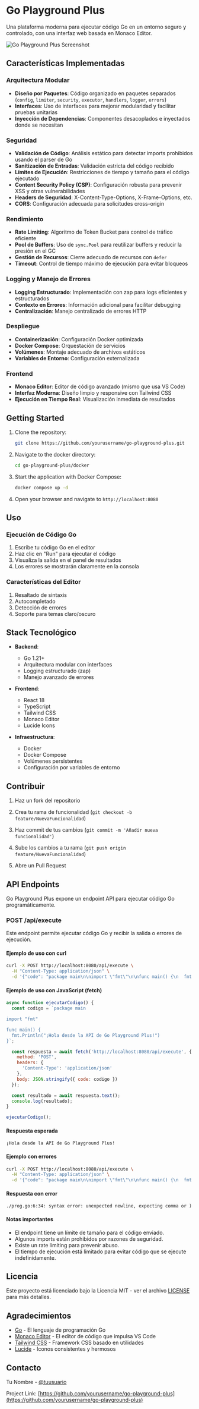 # Go Playground Plus

Una plataforma moderna para ejecutar código Go en un entorno seguro y controlado, con una interfaz web basada en Monaco Editor.

![Go Playground Plus Screenshot](https://images.unsplash.com/photo-1629654297299-c8506221ca97?auto=format&fit=crop&q=80&w=1000)

## Características Implementadas

### Arquitectura Modular

- **Diseño por Paquetes**: Código organizado en paquetes separados (`config`, `limiter`, `security`, `executor`, `handlers`, `logger`, `errors`)
- **Interfaces**: Uso de interfaces para mejorar modularidad y facilitar pruebas unitarias
- **Inyección de Dependencias**: Componentes desacoplados e inyectados donde se necesitan

### Seguridad

- **Validación de Código**: Análisis estático para detectar imports prohibidos usando el parser de Go
- **Sanitización de Entradas**: Validación estricta del código recibido
- **Límites de Ejecución**: Restricciones de tiempo y tamaño para el código ejecutado
- **Content Security Policy (CSP)**: Configuración robusta para prevenir XSS y otras vulnerabilidades
- **Headers de Seguridad**: X-Content-Type-Options, X-Frame-Options, etc.
- **CORS**: Configuración adecuada para solicitudes cross-origin

### Rendimiento

- **Rate Limiting**: Algoritmo de Token Bucket para control de tráfico eficiente
- **Pool de Buffers**: Uso de `sync.Pool` para reutilizar buffers y reducir la presión en el GC
- **Gestión de Recursos**: Cierre adecuado de recursos con `defer`
- **Timeout**: Control de tiempo máximo de ejecución para evitar bloqueos

### Logging y Manejo de Errores

- **Logging Estructurado**: Implementación con zap para logs eficientes y estructurados
- **Contexto en Errores**: Información adicional para facilitar debugging
- **Centralización**: Manejo centralizado de errores HTTP

### Despliegue

- **Containerización**: Configuración Docker optimizada
- **Docker Compose**: Orquestación de servicios
- **Volúmenes**: Montaje adecuado de archivos estáticos
- **Variables de Entorno**: Configuración externalizada

### Frontend

- **Monaco Editor**: Editor de código avanzado (mismo que usa VS Code)
- **Interfaz Moderna**: Diseño limpio y responsive con Tailwind CSS
- **Ejecución en Tiempo Real**: Visualización inmediata de resultados

## Getting Started

1. Clone the repository:

   ```bash
   git clone https://github.com/yourusername/go-playground-plus.git
   ```

2. Navigate to the docker directory:

   ```bash
   cd go-playground-plus/docker
   ```

3. Start the application with Docker Compose:

   ```bash
   docker compose up -d
   ```

4. Open your browser and navigate to `http://localhost:8080`

## Uso

### Ejecución de Código Go

1. Escribe tu código Go en el editor
2. Haz clic en "Run" para ejecutar el código
3. Visualiza la salida en el panel de resultados
4. Los errores se mostrarán claramente en la consola

### Características del Editor

1. Resaltado de sintaxis
2. Autocompletado
3. Detección de errores
4. Soporte para temas claro/oscuro

## Stack Tecnológico

- **Backend**:

  - Go 1.21+
  - Arquitectura modular con interfaces
  - Logging estructurado (zap)
  - Manejo avanzado de errores

- **Frontend**:

  - React 18
  - TypeScript
  - Tailwind CSS
  - Monaco Editor
  - Lucide Icons

- **Infraestructura**:

  - Docker
  - Docker Compose
  - Volúmenes persistentes
  - Configuración por variables de entorno

## Contribuir

1. Haz un fork del repositorio

2. Crea tu rama de funcionalidad (`git checkout -b feature/NuevaFuncionalidad`)

3. Haz commit de tus cambios (`git commit -m 'Añadir nueva funcionalidad'`)

4. Sube los cambios a tu rama (`git push origin feature/NuevaFuncionalidad`)

5. Abre un Pull Request

## API Endpoints

Go Playground Plus expone un endpoint API para ejecutar código Go programáticamente.

### POST /api/execute

Este endpoint permite ejecutar código Go y recibir la salida o errores de ejecución.

#### Ejemplo de uso con curl

```bash
curl -X POST http://localhost:8080/api/execute \
  -H "Content-Type: application/json" \
  -d '{"code": "package main\n\nimport \"fmt\"\n\nfunc main() {\n  fmt.Println(\"¡Hola desde la API de Go Playground Plus!\")\n}"}'
```

#### Ejemplo de uso con JavaScript (fetch)

```javascript
async function ejecutarCodigo() {
  const codigo = `package main

import "fmt"

func main() {
  fmt.Println("¡Hola desde la API de Go Playground Plus!")
}`;

  const respuesta = await fetch('http://localhost:8080/api/execute', {
    method: 'POST',
    headers: {
      'Content-Type': 'application/json'
    },
    body: JSON.stringify({ code: codigo })
  });

  const resultado = await respuesta.text();
  console.log(resultado);
}

ejecutarCodigo();
```

#### Respuesta esperada

```text
¡Hola desde la API de Go Playground Plus!
```

#### Ejemplo con errores

```bash
curl -X POST http://localhost:8080/api/execute \
  -H "Content-Type: application/json" \
  -d '{"code": "package main\n\nimport \"fmt\"\n\nfunc main() {\n  fmt.Println(\"Esto tiene un error\"\n}"}'
```

#### Respuesta con error

```text
./prog.go:6:34: syntax error: unexpected newline, expecting comma or )
```

#### Notas importantes

- El endpoint tiene un límite de tamaño para el código enviado.
- Algunos imports están prohibidos por razones de seguridad.
- Existe un rate limiting para prevenir abuso.
- El tiempo de ejecución está limitado para evitar código que se ejecute indefinidamente.

## Licencia

Este proyecto está licenciado bajo la Licencia MIT - ver el archivo [LICENSE](LICENSE) para más detalles.

## Agradecimientos

- [Go](https://go.dev/) - El lenguaje de programación Go
- [Monaco Editor](https://microsoft.github.io/monaco-editor/) - El editor de código que impulsa VS Code
- [Tailwind CSS](https://tailwindcss.com/) - Framework CSS basado en utilidades
- [Lucide](https://lucide.dev/) - Iconos consistentes y hermosos

## Contacto

Tu Nombre - [@tuusuario](https://twitter.com/tuusuario)

Project Link: [https://github.com/yourusername/go-playground-plus](https://github.com/yourusername/go-playground-plus)